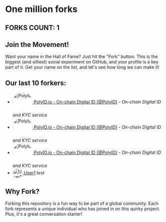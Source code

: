 # One million forks

## FORKS COUNT: 1

## Join the Movement!

Want your name in the Hall of Fame? Just hit the "Fork" button. This is the biggest (and silliest) social experiment on GitHub, and your profile is a key part of it. Get your name on the list, and let's see how long we can make it!

## Our last 10 forkers:

- <a href="https://github.com/PolyID"><img src="https://avatars.githubusercontent.com/u/117653438?v=4" alt="PolyID" width="64" height="64" style="vertical-align:middle; border-radius:50%;"> PolyID.io - On-chain Digital ID (@PolyID)</a> - *On-chain Digital ID and KYC service*
- <a href="https://github.com/PolyID"><img src="https://avatars.githubusercontent.com/u/117653438?v=4" alt="PolyID" width="64" height="64" style="vertical-align:middle; border-radius:50%;"> PolyID.io - On-chain Digital ID (@PolyID)</a> - *On-chain Digital ID and KYC service*
- <a href="https://github.com/PolyID"><img src="https://avatars.githubusercontent.com/u/117653438?v=4" alt="PolyID" width="64" height="64" style="vertical-align:middle; border-radius:50%;"> PolyID.io - On-chain Digital ID (@PolyID)</a> - *On-chain Digital ID and KYC service*
- <a href="https://github.com/User1"><img src="https://avatars.githubusercontent.com/u/123456?v=4" alt="User1" width="32" height="32" style="vertical-align:middle; border-radius:50%;"> User1</a> *test*

## Why Fork?
Forking this repository is a fun way to be part of a global community. Each fork represents a unique individual who has joined in on this quirky project. Plus, it's a great conversation starter!
